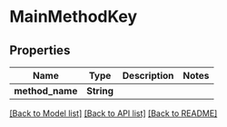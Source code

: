 # MainMethodKey

## Properties

Name | Type | Description | Notes
------------ | ------------- | ------------- | -------------
**method_name** | **String** |  | 

[[Back to Model list]](../README.md#documentation-for-models) [[Back to API list]](../README.md#documentation-for-api-endpoints) [[Back to README]](../README.md)


